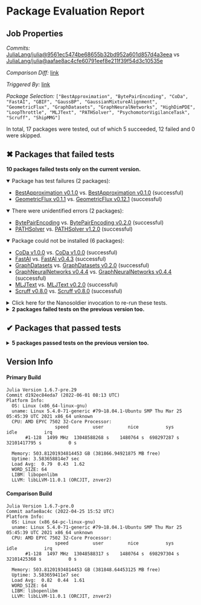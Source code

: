 # Package Evaluation Report

## Job Properties

*Commits:* [JuliaLang/julia@9561ec5474be68655b32bd952a601d857d4a3eea](https://github.com/JuliaLang/julia/commit/9561ec5474be68655b32bd952a601d857d4a3eea) vs [JuliaLang/julia@aafae8ac4cfe60791eef8e211f39f54d3c10535e](https://github.com/JuliaLang/julia/commit/aafae8ac4cfe60791eef8e211f39f54d3c10535e)

*Comparison Diff:* [link](https://github.com/JuliaLang/julia/compare/aafae8ac4cfe60791eef8e211f39f54d3c10535e..9561ec5474be68655b32bd952a601d857d4a3eea)

*Triggered By:* [link](https://github.com/JuliaLang/julia/pull/45319#issuecomment-1144776492)

*Package Selection:* `["BestApproximation", "BytePairEncoding", "CoDa", "FastAI", "GBIF", "GaussBP", "GaussianMixtureAlignment", "GeometricFlux", "GraphDatasets", "GraphNeuralNetworks", "HighDimPDE", "LoopThrottle", "MLJText", "PATHSolver", "PsychomotorVigilanceTask", "Scruff", "ShipMMG"]`

In total, 17 packages were tested, out of which 5 succeeded, 12 failed and 0 were skipped.


## ✖ Packages that failed tests

**10 packages failed tests only on the current version.**

<details open><summary>Package has test failures (2 packages):</summary>
<p>


- [BestApproximation v0.1.0](https://s3.amazonaws.com/julialang-reports/nanosoldier/pkgeval/by_hash/9561ec5_vs_aafae8a/BestApproximation.primary.log) vs. [BestApproximation v0.1.0](https://s3.amazonaws.com/julialang-reports/nanosoldier/pkgeval/by_hash/9561ec5_vs_aafae8a/BestApproximation.against.log) (successful)
- [GeometricFlux v0.1.1](https://s3.amazonaws.com/julialang-reports/nanosoldier/pkgeval/by_hash/9561ec5_vs_aafae8a/GeometricFlux.primary.log) vs. [GeometricFlux v0.12.1](https://s3.amazonaws.com/julialang-reports/nanosoldier/pkgeval/by_hash/9561ec5_vs_aafae8a/GeometricFlux.against.log) (successful)

</p>
</details>

<details open><summary>There were unidentified errors (2 packages):</summary>
<p>


- [BytePairEncoding](https://s3.amazonaws.com/julialang-reports/nanosoldier/pkgeval/by_hash/9561ec5_vs_aafae8a/BytePairEncoding.primary.log) vs. [BytePairEncoding v0.2.0](https://s3.amazonaws.com/julialang-reports/nanosoldier/pkgeval/by_hash/9561ec5_vs_aafae8a/BytePairEncoding.against.log) (successful)
- [PATHSolver](https://s3.amazonaws.com/julialang-reports/nanosoldier/pkgeval/by_hash/9561ec5_vs_aafae8a/PATHSolver.primary.log) vs. [PATHSolver v1.2.0](https://s3.amazonaws.com/julialang-reports/nanosoldier/pkgeval/by_hash/9561ec5_vs_aafae8a/PATHSolver.against.log) (successful)

</p>
</details>

<details open><summary>Package could not be installed (6 packages):</summary>
<p>


- [CoDa v1.0.0](https://s3.amazonaws.com/julialang-reports/nanosoldier/pkgeval/by_hash/9561ec5_vs_aafae8a/CoDa.primary.log) vs. [CoDa v1.0.0](https://s3.amazonaws.com/julialang-reports/nanosoldier/pkgeval/by_hash/9561ec5_vs_aafae8a/CoDa.against.log) (successful)
- [FastAI](https://s3.amazonaws.com/julialang-reports/nanosoldier/pkgeval/by_hash/9561ec5_vs_aafae8a/FastAI.primary.log) vs. [FastAI v0.4.3](https://s3.amazonaws.com/julialang-reports/nanosoldier/pkgeval/by_hash/9561ec5_vs_aafae8a/FastAI.against.log) (successful)
- [GraphDatasets](https://s3.amazonaws.com/julialang-reports/nanosoldier/pkgeval/by_hash/9561ec5_vs_aafae8a/GraphDatasets.primary.log) vs. [GraphDatasets v0.2.0](https://s3.amazonaws.com/julialang-reports/nanosoldier/pkgeval/by_hash/9561ec5_vs_aafae8a/GraphDatasets.against.log) (successful)
- [GraphNeuralNetworks v0.4.4](https://s3.amazonaws.com/julialang-reports/nanosoldier/pkgeval/by_hash/9561ec5_vs_aafae8a/GraphNeuralNetworks.primary.log) vs. [GraphNeuralNetworks v0.4.4](https://s3.amazonaws.com/julialang-reports/nanosoldier/pkgeval/by_hash/9561ec5_vs_aafae8a/GraphNeuralNetworks.against.log) (successful)
- [MLJText](https://s3.amazonaws.com/julialang-reports/nanosoldier/pkgeval/by_hash/9561ec5_vs_aafae8a/MLJText.primary.log) vs. [MLJText v0.2.0](https://s3.amazonaws.com/julialang-reports/nanosoldier/pkgeval/by_hash/9561ec5_vs_aafae8a/MLJText.against.log) (successful)
- [Scruff v0.8.0](https://s3.amazonaws.com/julialang-reports/nanosoldier/pkgeval/by_hash/9561ec5_vs_aafae8a/Scruff.primary.log) vs. [Scruff v0.8.0](https://s3.amazonaws.com/julialang-reports/nanosoldier/pkgeval/by_hash/9561ec5_vs_aafae8a/Scruff.against.log) (successful)

</p>
</details>

<details><summary>Click here for the Nanosoldier invocation to re-run these tests.</summary>
<p>

```
@nanosoldier `runtests(["BestApproximation", "BytePairEncoding", "CoDa", "FastAI", "GeometricFlux", "GraphDatasets", "GraphNeuralNetworks", "MLJText", "PATHSolver", "Scruff"], vs = ":release-1.6")`
```

</p>
</details>


<details><summary><strong>2 packages failed tests on the previous version too.</strong></summary>
<p>

<details open><summary>Package has test failures (2 packages):</summary>
<p>


- [GaussianMixtureAlignment v0.1.4](https://s3.amazonaws.com/julialang-reports/nanosoldier/pkgeval/by_hash/9561ec5_vs_aafae8a/GaussianMixtureAlignment.primary.log)
- [HighDimPDE v1.2.0](https://s3.amazonaws.com/julialang-reports/nanosoldier/pkgeval/by_hash/9561ec5_vs_aafae8a/HighDimPDE.primary.log)

</p>
</details>

</p>
</details>


## ✔ Packages that passed tests

<details><summary><strong>5 packages passed tests on the previous version too.</strong></summary>
<p>

- [GBIF v0.3.3](https://s3.amazonaws.com/julialang-reports/nanosoldier/pkgeval/by_hash/9561ec5_vs_aafae8a/GBIF.primary.log)
- [GaussBP v0.1.0](https://s3.amazonaws.com/julialang-reports/nanosoldier/pkgeval/by_hash/9561ec5_vs_aafae8a/GaussBP.primary.log)
- [LoopThrottle v0.1.0](https://s3.amazonaws.com/julialang-reports/nanosoldier/pkgeval/by_hash/9561ec5_vs_aafae8a/LoopThrottle.primary.log)
- [PsychomotorVigilanceTask v0.1.0](https://s3.amazonaws.com/julialang-reports/nanosoldier/pkgeval/by_hash/9561ec5_vs_aafae8a/PsychomotorVigilanceTask.primary.log)
- [ShipMMG v0.0.5](https://s3.amazonaws.com/julialang-reports/nanosoldier/pkgeval/by_hash/9561ec5_vs_aafae8a/ShipMMG.primary.log)

</p>
</details>


## Version Info

#### Primary Build

```
Julia Version 1.6.7-pre.29
Commit d192ec84eda7 (2022-06-01 08:13 UTC)
Platform Info:
  OS: Linux (x86_64-linux-gnu)
  uname: Linux 5.4.0-71-generic #79~18.04.1-Ubuntu SMP Thu Mar 25 05:45:39 UTC 2021 x86_64 unknown
  CPU: AMD EPYC 7502 32-Core Processor: 
                  speed         user         nice          sys         idle          irq
       #1-128  1499 MHz  13048588268 s    1480764 s  698297287 s  32101417795 s          0 s
       
  Memory: 503.81201934814453 GB (381866.94921875 MB free)
  Uptime: 3.583658814e7 sec
  Load Avg:  0.79  0.43  1.62
  WORD_SIZE: 64
  LIBM: libopenlibm
  LLVM: libLLVM-11.0.1 (ORCJIT, znver2)

```

#### Comparison Build

```
Julia Version 1.6.7-pre.0
Commit aafae8ac4c (2022-04-25 15:52 UTC)
Platform Info:
  OS: Linux (x86_64-pc-linux-gnu)
  uname: Linux 5.4.0-71-generic #79~18.04.1-Ubuntu SMP Thu Mar 25 05:45:39 UTC 2021 x86_64 unknown
  CPU: AMD EPYC 7502 32-Core Processor: 
                  speed         user         nice          sys         idle          irq
       #1-128  1497 MHz  13048588317 s    1480764 s  698297304 s  32101425368 s          0 s
       
  Memory: 503.81201934814453 GB (381848.64453125 MB free)
  Uptime: 3.583659411e7 sec
  Load Avg:  0.82  0.44  1.61
  WORD_SIZE: 64
  LIBM: libopenlibm
  LLVM: libLLVM-11.0.1 (ORCJIT, znver2)

```
<!-- Generated on 2022-06-02T08:31:16.489 -->
